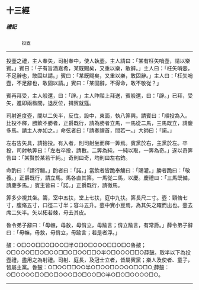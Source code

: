 

## 十三經

##### 禮記
　　　`投壺`

* * *

投壺之禮，主人奉矢，司射奉中，使人執壺。主人請曰：「某有枉矢哨壺，請以樂賓。」賓曰：「子有旨酒嘉肴，某既賜矣，又重以樂，敢辭。」主人曰：「枉矢哨壺，不足辭也，敢固以請。」賓曰：「某既賜矣，又重以樂，敢固辭。」主人曰：「枉矢哨壺，不足辭也，敢固以請。」賓曰：「某固辭，不得命，敢不敬從？」

賓再拜受，主人般還，曰：「辟。」主人阼階上拜送，賓般還，曰：「辟。」已拜，受矢，進即兩楹間，退反位，揖賓就筵。

司射進度壺，間以二矢半，反位，設中，東面，執八筭興。請賓曰：「順投為入。比投不釋，勝飲不勝者，正爵既行，請為勝者立馬，一馬從二馬，三馬既立，請慶多馬。請主人亦如之。」命弦者曰：「請奏貍首，間若一。」大師曰：「諾。」

左右告矢具，請拾投。有入者，則司射坐而釋一筭焉。賓黨於右，主黨於左。卒投，司射執筭曰：「左右卒投，請數。二筭為純，一純以取，一筭為奇。」遂以奇筭告曰：「某賢於某若干純。」奇則曰奇，均則曰左右鈞。

命酌曰：「請行觴。」酌者曰：「諾。」當飲者皆跪奉觴曰：「賜灌。」勝者跪曰：「敬養。」正爵既行，請立馬。馬各直其筭。一馬從二馬，以慶。慶禮曰：「三馬既備，請慶多馬。」賓主皆曰：「諾。」正爵既行，請徹馬。

筭多少視其坐。籌，室中五扶，堂上七扶，庭中九扶。筭長尺二寸。壺：頸脩七寸，腹脩五寸，口徑二寸半；容斗五升。壺中實小豆焉，為其矢之躍而出也。壺去席二矢半。矢以柘若棘，毋去其皮。

魯令弟子辭曰：「毋幠，毋敖，毋偝立，毋踰言；偝立踰言，有常爵。」薛令弟子辭曰：「毋幠，毋敖，毋偝立，毋踰言；若是者浮。」

皷：○□○○□□○□○○□半○□○□○○○□□○□○魯皷；○□○○○□□○□○○□□○□○○□□○半○□○○○□□○薛皷。取半以下為投壺禮，盡用之為射禮。司射、庭長，及冠士立者，皆屬賓黨；樂人及使者、童子，皆屬主黨。魯皷：○□○○□□○○半○□○○□○○○○□○□○;薛皷：○□○○○○□○□○□○○○□○□○○□○半○□○□○○○○□○。

* * *

